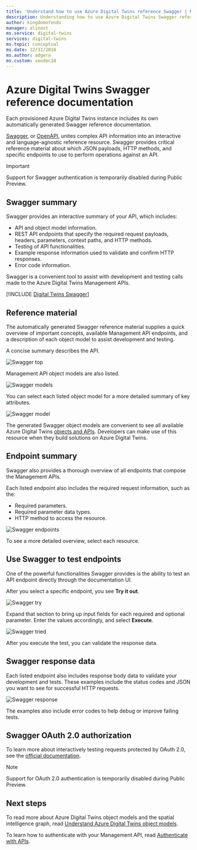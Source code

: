 ```yaml
---
title: 'Understand how to use Azure Digital Twins reference Swagger | Microsoft Docs'
description: Understanding how to use Azure Digital Twins Swagger reference documentation.
author: kingdomofends
manager: alinast
ms.service: digital-twins
services: digital-twins
ms.topic: conceptual
ms.date: 12/31/2018
ms.author: adgera
ms.custom: seodec18
---
```


# Azure Digital Twins Swagger reference documentation

Each provisioned Azure Digital Twins instance includes its own automatically generated Swagger reference documentation.

[Swagger](https://swagger.io/), or [OpenAPI](https://www.openapis.org/), unites complex API information into an interactive and language-agnostic reference resource. Swagger provides critical reference material about which JSON payloads, HTTP methods, and specific endpoints to use to perform operations against an API.

> [!IMPORTANT]
> Support for Swagger authentication is temporarily disabled during Public Preview.

## Swagger summary

Swagger provides an interactive summary of your API, which includes:

* API and object model information.
* REST API endpoints that specify the required request payloads, headers, parameters, context paths, and HTTP methods.
* Testing of API functionalities.
* Example response information used to validate and confirm HTTP responses.
* Error code information.

Swagger is a convenient tool to assist with development and testing calls made to the Azure Digital Twins Management APIs.

[!INCLUDE [Digital Twins Swagger](../../includes/digital-twins-swagger.md)]

## Reference material

The automatically generated Swagger reference material supplies a quick overview of important concepts, available Management API endpoints, and a description of each object model to assist development and testing.

A concise summary describes the API.

![Swagger top][1]

Management API object models are also listed.

![Swagger models][2]

You can select each listed object model for a more detailed summary of key attributes.

![Swagger model][3]

The generated Swagger object models are convenient to see all available Azure Digital Twins [objects and APIs](./concepts-objectmodel-spatialgraph.md). Developers can make use of this resource when they build solutions on Azure Digital Twins.

## Endpoint summary

Swagger also provides a thorough overview of all endpoints that compose the Management APIs.

Each listed endpoint also includes the required request information, such as the:

* Required parameters.
* Required parameter data types.
* HTTP method to access the resource.

![Swagger endpoints][4]

To see a more detailed overview, select each resource.

## Use Swagger to test endpoints

One of the powerful functionalities Swagger provides is the ability to test an API endpoint directly through the documentation UI.

After you select a specific endpoint, you see **Try it out**.

![Swagger try][5]

Expand that section to bring up input fields for each required and optional parameter. Enter the values accordingly, and select **Execute**.

![Swagger tried][6]

After you execute the test, you can validate the response data.

## Swagger response data

Each listed endpoint also includes response body data to validate your development and tests. These examples include the status codes and JSON you want to see for successful HTTP requests.

![Swagger response][7]

The examples also include error codes to help debug or improve failing tests.

## Swagger OAuth 2.0 authorization

To learn more about interactively testing requests protected by OAuth 2.0, see the [official documentation](https://swagger.io/docs/specification/authentication/oauth2/).

> [!NOTE]
> Support for OAuth 2.0 authentication is temporarily disabled during Public Preview.

## Next steps

To read more about Azure Digital Twins object models and the spatial intelligence graph, read [Understand Azure Digital Twins object models](./concepts-objectmodel-spatialgraph.md).

To learn how to authenticate with your Management API, read [Authenticate with APIs](./security-authenticating-apis.md).

<!-- Images -->
[1]: media/how-to-use-swagger/swagger_management_top.PNG
[2]: media/how-to-use-swagger/swagger_management_models.PNG
[3]: media/how-to-use-swagger/swagger_management_model.PNG
[4]: media/how-to-use-swagger/swagger_management_endpoints.PNG
[5]: media/how-to-use-swagger/swagger_management_try.PNG
[6]: media/how-to-use-swagger/swagger_management_tried.PNG
[7]: media/how-to-use-swagger/swagger_management_response.PNG
